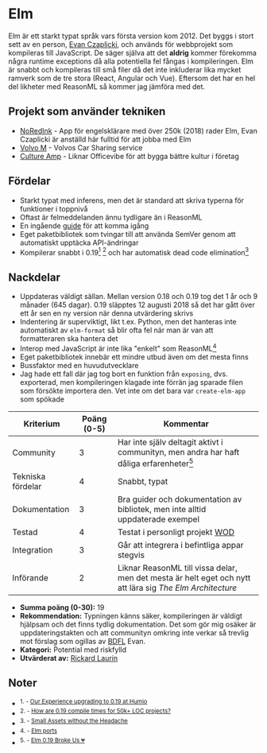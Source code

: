 # Elm

Elm är ett starkt typat språk vars första version kom 2012. Det byggs i stort sett av en person, [Evan Czaplicki](https://github.com/evancz), och används för webbprojekt som kompileras till JavaScript. De säger själva att det **aldrig** kommer förekomma några runtime exceptions då alla potentiella fel fångas i kompileringen. Elm är snabbt och kompileras till små filer då det inte inkluderar lika mycket ramverk som de tre stora (React, Angular och Vue). Eftersom det har en hel del likheter med ReasonML så kommer jag jämföra med det.

## Projekt som använder tekniken

- [NoRedInk](https://www.noredink.com/) - App för engelsklärare med över 250k (2018) rader Elm, Evan Czaplicki är anställd här fulltid för att jobba med Elm
- [Volvo M](https://m.co/se/sv-SE/) - Volvos Car Sharing service
- [Culture Amp](https://www.cultureamp.com/) - Liknar Officevibe för att bygga bättre kultur i företag

## Fördelar

- Starkt typat med inferens, men det är standard att skriva typerna för funktioner i toppnivå
- Oftast är felmeddelanden ännu tydligare än i ReasonML
- En ingående [guide](https://guide.elm-lang.org/) för att komma igång
- Eget paketbibliotek som tvingar till att använda SemVer genom att automatiskt upptäcka API-ändringar
- Kompilerar snabbt i 0.19[<sup>1</sup>](https://discourse.elm-lang.org/t/our-experience-upgrading-to-0-19-at-humio/3258) [<sup>2</sup>](https://discourse.elm-lang.org/t/how-are-0-19-compile-times-for-50k-loc-projects/3680/7) och har automatisk dead code elimination[<sup>3</sup>](https://elm-lang.org/news/small-assets-without-the-headache)

## Nackdelar

- Uppdateras väldigt sällan. Mellan version 0.18 och 0.19 tog det 1 år och 9 månader (645 dagar). 0.19 släpptes 12 augusti 2018 så det har gått över ett år sen en ny version när denna utvärdering skrivs
- Indentering är superviktigt, likt t.ex. Python, men det hanteras inte automatiskt av `elm-format` så blir ofta fel när man är van att formatteraren ska hantera det
- Interop med JavaScript är inte lika "enkelt" som ReasonML[<sup>4</sup>](https://guide.elm-lang.org/interop/ports.html)
- Eget paketbibliotek innebär ett mindre utbud även om det mesta finns
- Bussfaktor med en huvudutvecklare
- Jag hade ett fall där jag tog bort en funktion från `exposing`, dvs. exporterad, men kompileringen klagade inte förrän jag sparade filen som försökte importera den. Vet inte om det bara var `create-elm-app` som spökade

| **Kriterium**     | **Poäng (0-5)** | **Kommentar**                                                                                                                                     |
| ----------------- | --------------- | ------------------------------------------------------------------------------------------------------------------------------------------------- |
| Community         | 3               | Har inte själv deltagit aktivt i communityn, men andra har haft dåliga erfarenheter[<sup>5</sup>](https://dev.to/kspeakman/elm-019-broke-us--khn) |
| Tekniska fördelar | 4               | Snabbt, typat                                                                                                                                     |
| Dokumentation     | 3               | Bra guider och dokumentation av bibliotek, men inte alltid uppdaterade exempel                                                                    |
| Testad            | 4               | Testat i personligt projekt [WOD](https://github.com/believer/wod-elm)                                                                            |
| Integration       | 3               | Går att integrera i befintliga appar stegvis                                                                                                      |
| Införande         | 2               | Liknar ReasonML till vissa delar, men det mesta är helt eget och nytt att lära sig _The Elm Architecture_                                         |

- **Summa poäng (0-30):** 19
- **Rekommendation:** Typningen känns säker, kompileringen är väldigt hjälpsam och det finns tydlig dokumentation. Det som gör mig osäker är uppdateringstakten och att communityn omkring inte verkar så trevlig mot förslag som ogillas av [BDFL](https://en.wikipedia.org/wiki/Benevolent_dictator_for_life) Evan.
- **Kategori:** Potential med riskfylld
- **Utvärderat av:** [Rickard Laurin](https://github.com/believer)

## Noter

- <sup>1. - [Our Experience upgrading to 0.19 at Humio](https://discourse.elm-lang.org/t/our-experience-upgrading-to-0-19-at-humio/3258)</sup>
- <sup>2. - [How are 0.19 compile times for 50k+ LOC projects?](https://discourse.elm-lang.org/t/how-are-0-19-compile-times-for-50k-loc-projects/3680/7)</sup>
- <sup>3. - [Small Assets without the Headache](https://elm-lang.org/news/small-assets-without-the-headache)</sup>
- <sup>4. - [Elm ports](https://guide.elm-lang.org/interop/ports.html)</sup>
- <sup>5. - [Elm 0.19 Broke Us 💔](https://dev.to/kspeakman/elm-019-broke-us--khn)</sup>
